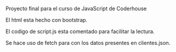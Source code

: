 
Proyecto final para el curso de JavaScript de Coderhouse

El html esta hecho con bootstrap.

El codigo de script.js esta comentado para facilitar la lectura.

Se hace uso de fetch para con los datos presentes en clientes.json.
